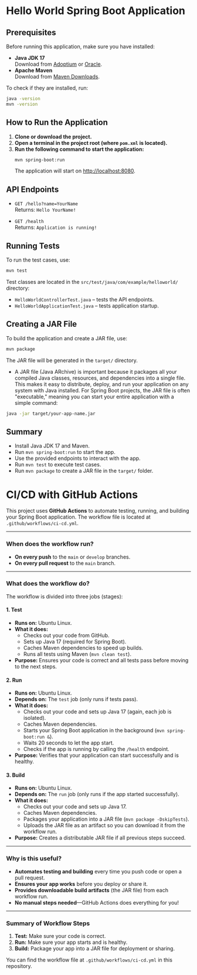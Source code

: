 # Hello World Spring Boot Application

## Prerequisites

Before running this application, make sure you have installed:

- **Java JDK 17**  
  Download from [Adoptium](https://adoptium.net/) or [Oracle](https://www.oracle.com/java/technologies/downloads/).
- **Apache Maven**  
  Download from [Maven Downloads](https://maven.apache.org/download.cgi).

To check if they are installed, run:
```sh
java -version
mvn -version
```

## How to Run the Application

1. **Clone or download the project.**
2. **Open a terminal in the project root (where `pom.xml` is located).**
3. **Run the following command to start the application:**
   ```sh
   mvn spring-boot:run
   ```
   The application will start on [http://localhost:8080](http://localhost:8080).

## API Endpoints

- `GET /hello?name=YourName`  
  Returns: `Hello YourName!`

- `GET /health`  
  Returns: `Application is running!`

## Running Tests

To run the test cases, use:
```sh
mvn test
```
Test classes are located in the `src/test/java/com/example/helloworld/` directory:
- `HelloWorldControllerTest.java` – tests the API endpoints.
- `HelloWorldApplicationTest.java` – tests application startup.


## Creating a JAR File

To build the application and create a JAR file, use:
```sh
mvn package
```
The JAR file will be generated in the `target/` directory.

- A JAR file (Java ARchive) is important because it packages all your compiled Java classes, resources, and dependencies into a single file. This makes it easy to distribute, deploy, and run your application on any system with Java installed. For Spring Boot projects, the JAR file is often "executable," meaning you can start your entire application with a simple command:

```sh
java -jar target/your-app-name.jar
```


## Summary

- Install Java JDK 17 and Maven.
- Run `mvn spring-boot:run` to start the app.
- Use the provided endpoints to interact with the app.
- Run `mvn test` to execute test cases.
- Run `mvn package` to create a JAR file in the `target/` folder.

# CI/CD with GitHub Actions

This project uses **GitHub Actions** to automate testing, running, and building your Spring Boot application. The workflow file is located at `.github/workflows/ci-cd.yml`.

---

### When does the workflow run?

- **On every push** to the `main` or `develop` branches.
- **On every pull request** to the `main` branch.

---

### What does the workflow do?

The workflow is divided into three jobs (stages):

#### 1. **Test**
- **Runs on:** Ubuntu Linux.
- **What it does:**
  - Checks out your code from GitHub.
  - Sets up Java 17 (required for Spring Boot).
  - Caches Maven dependencies to speed up builds.
  - Runs all tests using Maven (`mvn clean test`).
- **Purpose:** Ensures your code is correct and all tests pass before moving to the next steps.

#### 2. **Run**
- **Runs on:** Ubuntu Linux.
- **Depends on:** The `test` job (only runs if tests pass).
- **What it does:**
  - Checks out your code and sets up Java 17 (again, each job is isolated).
  - Caches Maven dependencies.
  - Starts your Spring Boot application in the background (`mvn spring-boot:run &`).
  - Waits 20 seconds to let the app start.
  - Checks if the app is running by calling the `/health` endpoint.
- **Purpose:** Verifies that your application can start successfully and is healthy.

#### 3. **Build**
- **Runs on:** Ubuntu Linux.
- **Depends on:** The `run` job (only runs if the app started successfully).
- **What it does:**
  - Checks out your code and sets up Java 17.
  - Caches Maven dependencies.
  - Packages your application into a JAR file (`mvn package -DskipTests`).
  - Uploads the JAR file as an artifact so you can download it from the workflow run.
- **Purpose:** Creates a distributable JAR file if all previous steps succeed.

---

### Why is this useful?

- **Automates testing and building** every time you push code or open a pull request.
- **Ensures your app works** before you deploy or share it.
- **Provides downloadable build artifacts** (the JAR file) from each workflow run.
- **No manual steps needed**—GitHub Actions does everything for you!

---

### Summary of Workflow Steps

1. **Test:** Make sure your code is correct.
2. **Run:** Make sure your app starts and is healthy.
3. **Build:** Package your app into a JAR file for deployment or sharing.

You can find the workflow file at `.github/workflows/ci-cd.yml` in this repository.
